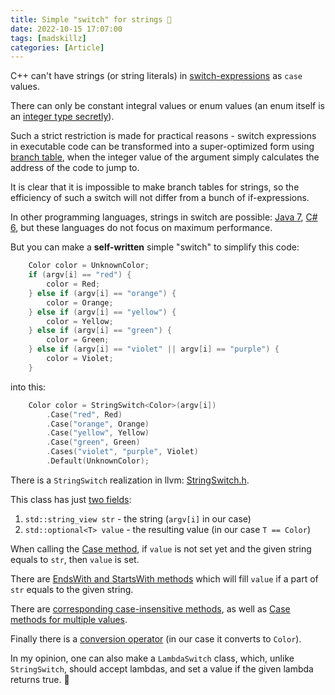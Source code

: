 ```yaml
---
title: Simple "switch" for strings 🎲
date: 2022-10-15 17:07:00
tags: [madskillz]
categories: [Article]
---
```


C++ can't have strings (or string literals) in [switch-expressions](https://en.cppreference.com/w/cpp/language/switch) as `case` values.

There can only be constant integral values or enum values
(an enum itself is an [integer type secretly](https://stackoverflow.com/questions/1122096/what-is-the-underlying-type-of-a-c-enum)).

Such a strict restriction is made for practical reasons -
switch expressions in executable code can be transformed into a super-optimized form using [branch table](https://en.wikipedia.org/wiki/Branch_table),
when the integer value of the argument simply calculates the address of the code to jump to.

It is clear that it is impossible to make branch tables for strings, so the efficiency of such a switch will not differ from a bunch of if-expressions.

In other programming languages, strings in switch are possible: [Java 7](https://docs.oracle.com/javase/7/docs/technotes/guides/language/strings-switch.html),
[C# 6](https://github.com/dotnet/csharpstandard/blob/standard-v6/standard/statements.md#1283-the-switch-statement), but these languages do not focus on maximum performance.

But you can make a **self-written** simple "switch" to simplify this code:
```c++
    Color color = UnknownColor;
    if (argv[i] == "red") {
        color = Red;
    } else if (argv[i] == "orange") {
        color = Orange;
    } else if (argv[i] == "yellow") {
        color = Yellow;
    } else if (argv[i] == "green") {
        color = Green;
    } else if (argv[i] == "violet" || argv[i] == "purple") {
        color = Violet;
    }
```
into this:
```c++
    Color color = StringSwitch<Color>(argv[i])
        .Case("red", Red)
        .Case("orange", Orange)
        .Case("yellow", Yellow)
        .Case("green", Green)
        .Cases("violet", "purple", Violet)
        .Default(UnknownColor);
```

There is a `StringSwitch` realization in llvm: [StringSwitch.h](https://github.com/llvm/llvm-project/blob/main/llvm/include/llvm/ADT/StringSwitch.h).

This class has just [two fields](https://github.com/llvm/llvm-project/blob/506e93687140a1be054a825ae08f512d3ebbdbf8/llvm/include/llvm/ADT/StringSwitch.h#L45-L50 ):
1. `std::string_view str` - the string (`argv[i]` in our case)
2. `std::optional<T> value` - the resulting value (in our case `T == Color`)

When calling the [Case method](https://github.com/llvm/llvm-project/blob/506e93687140a1be054a825ae08f512d3ebbdbf8/llvm/include/llvm/ADT/StringSwitch.h#L68-L74),
if `value` is not set yet and the given string equals to `str`, then `value` is set.

There are [EndsWith and StartsWith methods](https://github.com/llvm/llvm-project/blob/506e93687140a1be054a825ae08f512d3ebbdbf8/llvm/include/llvm/ADT/StringSwitch.h#L76-L88)
which will fill `value` if a part of `str` equals to the given string.

There are [corresponding case-insensitive methods](https://github.com/llvm/llvm-project/blob/506e93687140a1be054a825ae08f512d3ebbdbf8/llvm/include/llvm/ADT/StringSwitch.h#L141-L161),
as well as [Case methods for multiple values](https://github.com/llvm/llvm-project/blob/506e93687140a1be054a825ae08f512d3ebbdbf8/llvm/include/llvm/ADT/StringSwitch.h#L90-L139).

Finally there is a [conversion operator](https://github.com/llvm/llvm-project/blob/506e93687140a1be054a825ae08f512d3ebbdbf8/llvm/include/llvm/ADT/StringSwitch.h#L188-L191)
(in our case it converts to `Color`).

In my opinion, one can also make a `LambdaSwitch` class, which, unlike `StringSwitch`, should accept lambdas, and set a value if the given lambda returns true. 🙂
